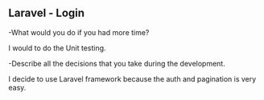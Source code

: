 ## Laravel - Login

-What would you do if you had more time?

I would to do the Unit testing.

-Describe all the decisions that you take during the development. 

I decide to use Laravel framework because the auth and pagination is very easy.

